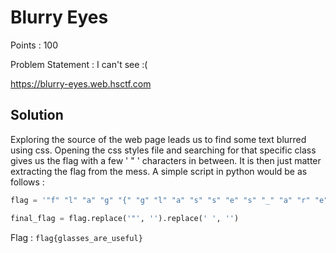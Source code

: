 # Blurry Eyes

Points : 100

Problem Statement :
I can't see :(

https://blurry-eyes.web.hsctf.com

## Solution

Exploring the source of the web page leads us to find some text blurred using css. Opening the css styles file and searching for that specific class gives us the flag with a few ' \" ' characters in between. It is then just matter extracting the flag from the mess. A simple script in python would be as follows :

```python
flag = '"f" "l" "a" "g" "{" "g" "l" "a" "s" "s" "e" "s" "_" "a" "r" "e" "_" "u" "s" "e" "f" "u" "l" "}"'

final_flag = flag.replace('"', '').replace(' ', '')
```

Flag : `flag{glasses_are_useful}`
